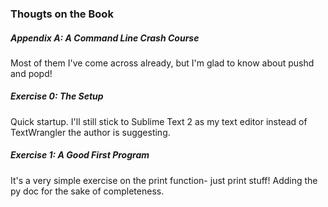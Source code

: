 ### Thougts on the Book

##### Appendix A: A Command Line Crash Course
Most of them I've come across already, but I'm glad to know about pushd and popd!

##### Exercise 0: The Setup
Quick startup. I'll still stick to Sublime Text 2 as my text editor instead of TextWrangler the author is suggesting.

##### Exercise 1: A Good First Program
It's a very simple exercise on the print function- just print stuff! Adding the py doc for the sake of completeness.
